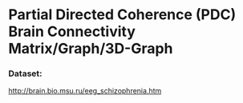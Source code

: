 # Partial Directed Coherence (PDC) Brain Connectivity Matrix/Graph/3D-Graph
### Dataset:
http://brain.bio.msu.ru/eeg_schizophrenia.htm
